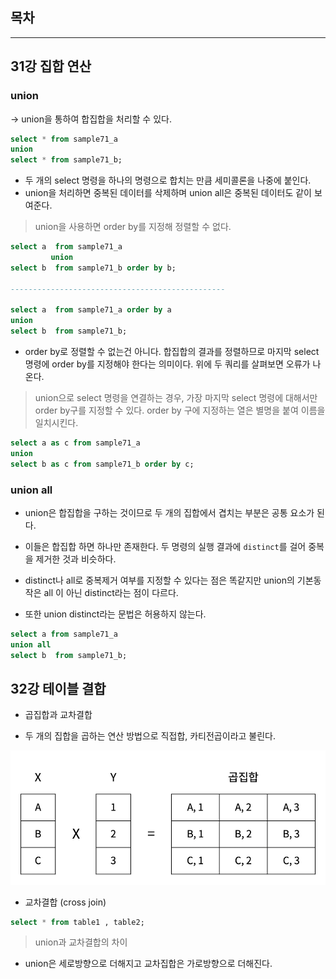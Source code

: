 ## 목차

---

## 31강 집합 연산

### union

-> union을 통하여 합집합을 처리할 수 있다.

```sql
select * from sample71_a
union
select * from sample71_b;
```
- 두 개의 select 명령을 하나의 명령으로 합치는 만큼 세미콜론을 나중에 붙인다.
- union을 처리하면 중복된 데이터를 삭제하며 union all은 중복된 데이터도 같이 보여준다.

> union을 사용하면 order by를 지정해 정렬할 수 없다.

```sql
select a  from sample71_a
         union
select b  from sample71_b order by b;

------------------------------------------------ 

select a  from sample71_a order by a
union
select b  from sample71_b;
```

- order by로 정렬할 수 없는건 아니다. 합집합의 결과를 정렬하므로 마지막 select 명령에 order by를 지정해야 한다는 의미이다.
위에 두 쿼리를 살펴보면 오류가 나온다. 

>union으로 select 명령을 연결하는 경우, 가장 마지막 select 명령에 대해서만 order by구를 지정할 수 있다.
order by 구에 지정하는 열은 별명을 붙여 이름을 일치시킨다.

```sql
select a as c from sample71_a
union
select b as c from sample71_b order by c;
```

### union all

- union은 합집합을 구하는 것이므로 두 개의 집합에서 겹치는 부분은 공통 요소가 된다.
- 이들은 합집합 하면 하나만 존재한다. 두 명령의 실행 결과에 ```distinct```를 걸어 중복을 제거한 것과 비슷하다.

- distinct나 all로 중복제거 여부를 지정할 수 있다는 점은 똑같지만 union의 기본동작은 all 이 아닌 distinct라는 점이 다르다.
- 또한 union distinct라는 문법은 허용하지 않는다.
```sql
select a from sample71_a
union all 
select b  from sample71_b;
```


## 32강 테이블 결합

- 곱집합과 교차결합

- 두 개의 집합을 곱하는 연산 방법으로 직접합, 카티전곱이라고 불린다.

![img.png](../img/곱집합.png)

- 교차결합 (cross join)

```sql
select * from table1 , table2;
```

> union과 교차결합의 차이
- union은 세로방향으로 더해지고  교차집합은 가로방향으로 더해진다.
